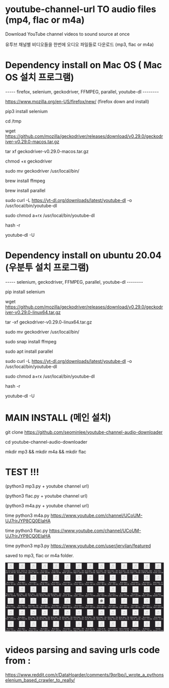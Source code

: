 #
# youtube-channel-url TO audio files (mp4, flac or m4a)

Download YouTube channel videos to sound source at once

유투브 채널별 비디오들을 한번에 오디오 파일들로 다운로드 (mp3, flac or m4a)


# Dependency install  on Mac OS ( Mac OS 설치 프로그램)

----- firefox, selenium,  geckodriver, FFMPEG, parallel, youtube-dl --------

https://www.mozilla.org/en-US/firefox/new/    (firefox down and install)

pip3 install selenium

cd /tmp

wget https://github.com/mozilla/geckodriver/releases/download/v0.29.0/geckodriver-v0.29.0-macos.tar.gz

tar xf geckodriver-v0.29.0-macos.tar.gz

chmod +x geckodriver

sudo mv geckodriver /usr/local/bin/

brew install ffmpeg

brew install parallel

sudo curl -L https://yt-dl.org/downloads/latest/youtube-dl -o /usr/local/bin/youtube-dl

sudo chmod a+rx /usr/local/bin/youtube-dl

hash -r

youtube-dl -U


# Dependency install on ubuntu 20.04 (우분투 설치 프로그램) 

----- selenium,  geckodriver, FFMPEG, parallel, youtube-dl --------

pip install selenium

wget https://github.com/mozilla/geckodriver/releases/download/v0.29.0/geckodriver-v0.29.0-linux64.tar.gz

tar -xf geckodriver-v0.29.0-linux64.tar.gz

sudo mv geckodriver  /usr/local/bin/

sudo snap install ffmpeg

sudo apt install parallel

sudo curl -L https://yt-dl.org/downloads/latest/youtube-dl -o /usr/local/bin/youtube-dl

sudo chmod a+rx /usr/local/bin/youtube-dl

hash -r

youtube-dl -U



# MAIN INSTALL (메인 설치)


git clone https://github.com/seominlee/youtube-channel-audio-downloader

cd youtube-channel-audio-downloader

mkdir mp3 && mkdir m4a && mkdir flac



# TEST !!! 

(python3 mp3.py + youtube channel url)  

(python3 flac.py + youtube channel url) 

(python3 m4a.py + youtube channel url)   



time python3 m4a.py https://www.youtube.com/channel/UCoUM-UJ7rirJYP8CQ0EIaHA

time python3 flac.py https://www.youtube.com/channel/UCoUM-UJ7rirJYP8CQ0EIaHA

time python3 mp3.py https://www.youtube.com/user/jervilan/featured




saved to mp3, flac or m4a folder.

![alt text](https://github.com/seominlee/youtube-channel-audio-downloader/blob/main/bruno.png)



# videos parsing and saving urls code from : 

https://www.reddit.com/r/DataHoarder/comments/9qrlbp/i_wrote_a_pythonselenium_based_crawler_to_really/
